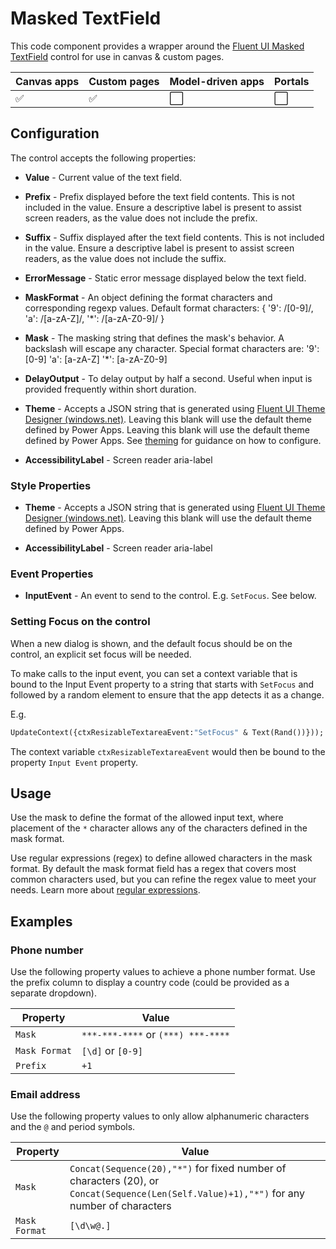 # Masked TextField

This code component provides a wrapper around the [Fluent UI Masked TextField](https://developer.microsoft.com/en-us/fluentui#/controls/web/textfield) control for use in canvas & custom pages.

| Canvas apps | Custom pages | Model-driven apps | Portals |
| ----------- | ------------ | ----------------- | ------- |
| ✅           | ✅            | ⬜                 | ⬜       |

## Configuration

The control accepts the following properties:

- **Value** - Current value of the text field.

- **Prefix** - Prefix displayed before the text field contents. This is not included in the value. Ensure a descriptive label is present to assist screen readers, as the value does not include the prefix.

- **Suffix** - Suffix displayed after the text field contents. This is not included in the value. Ensure a descriptive label is present to assist screen readers, as the value does not include the suffix.

- **ErrorMessage** - Static error message displayed below the text field.

- **MaskFormat** - An object defining the format characters and corresponding regexp values. Default format characters: { '9': /[0-9]/, 'a': /[a-zA-Z]/, '*': /[a-zA-Z0-9]/ }

- **Mask** - The masking string that defines the mask's behavior. A backslash will escape any character. Special format characters are: '9': [0-9] 'a': [a-zA-Z] '*': [a-zA-Z0-9]

- **DelayOutput** -  To delay output by half a second. Useful when input is provided frequently within short duration.

- **Theme** - Accepts a JSON string that is generated using [Fluent UI Theme Designer (windows.net)](https://fabricweb.z5.web.core.windows.net/pr-deploy-site/refs/heads/master/theming-designer/). Leaving this blank will use the default theme defined by Power Apps. Leaving this blank will use the default theme defined by Power Apps. See [theming](theme.md) for guidance on how to configure.

- **AccessibilityLabel** - Screen reader aria-label

### Style Properties

- **Theme** - Accepts a JSON string that is generated using [Fluent UI Theme Designer (windows.net)](https://fabricweb.z5.web.core.windows.net/pr-deploy-site/refs/heads/master/theming-designer/). Leaving this blank will use the default theme defined by Power Apps.

- **AccessibilityLabel** - Screen reader aria-label

### Event Properties

- **InputEvent** - An event to send to the control. E.g. `SetFocus`. See below.

### Setting Focus on the control

When a new dialog is shown, and the default focus should be on the control, an explicit set focus will be needed.

To make calls to the input event, you can set a context variable that is bound to the Input Event property to a string that starts with `SetFocus` and followed by a random element to ensure that the app detects it as a change.

E.g.

```vb
UpdateContext({ctxResizableTextareaEvent:"SetFocus" & Text(Rand())}));
```

The context variable `ctxResizableTextareaEvent` would then be bound to the property `Input Event` property.

## Usage

Use the mask to define the format of the allowed input text, where placement of the `*` character allows any of the characters defined in the mask format.

Use regular expressions (regex) to define allowed characters in the mask format. By default the mask format field has a regex that covers most common characters used, but you can refine the regex value to meet your needs. Learn more about [regular expressions](https://learn.microsoft.com/en-us/dotnet/standard/base-types/regular-expression-language-quick-reference).

## Examples

### Phone number

Use the following property values to achieve a phone number format. Use the prefix column to display a country code (could be provided as a separate dropdown).

|Property|Value|
|-|-|
|`Mask`|`***-***-****` or `(***) ***-****`|
|`Mask Format`|`[\d]` or `[0-9]` |
|`Prefix`| `+1` |

### Email address

Use the following property values to only allow alphanumeric characters and the `@` and period symbols.

|Property|Value|
|-|-|
|`Mask`|`Concat(Sequence(20),"*")` for fixed number of characters (20), or `Concat(Sequence(Len(Self.Value)+1),"*")` for any number of characters |
|`Mask Format`|`[\d\w@.]` |